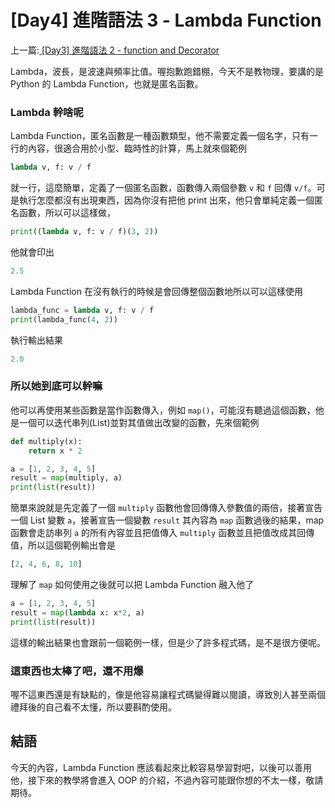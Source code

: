 # \[Day4\] 進階語法 3 - Lambda Function

上一篇:[ \[Day3\] 進階語法 2 - function and Decorator ](https://github.com/banahaker/python_advanced_tutorial/blob/main/articles/Day3.md)

Lambda，波長，是波速與頻率比值。喔抱歉跑錯棚，今天不是教物理，要講的是 Python 的 Lambda Function，也就是匿名函數。

### Lambda 幹啥呢

Lambda Function，匿名函數是一種函數類型，他不需要定義一個名字，只有一行的內容，很適合用於小型、臨時性的計算，馬上就來個範例

```python
lambda v, f: v / f
```

就一行，這麼簡單，定義了一個匿名函數，函數傳入兩個參數 `v` 和 `f` 回傳 `v/f`。可是執行怎麼都沒有出現東西，因為你沒有把他 print 出來，他只會單純定義一個匿名函數，所以可以這樣做，

```python
print((lambda v, f: v / f)(3, 2))
```

他就會印出

```py
2.5
```

Lambda Function 在沒有執行的時候是會回傳整個函數地所以可以這樣使用

```python
lambda_func = lambda v, f: v / f
print(lambda_func(4, 2))
```

執行輸出結果

```py
2.0
```

### 所以她到底可以幹嘛

他可以再使用某些函數是當作函數傳入，例如 `map()`，可能沒有聽過這個函數，他是一個可以迭代串列(List)並對其值做出改變的函數，先來個範例

```python
def multiply(x):
    return x * 2

a = [1, 2, 3, 4, 5]
result = map(multiply, a)
print(list(result))
```

簡單來說就是先定義了一個 `multiply` 函數他會回傳傳入參數值的兩倍，接著宣告一個 List 變數 `a`，接著宣告一個變數 `result` 其內容為 `map` 函數過後的結果，map 函數會走訪串列 `a` 的所有內容並且把值傳入 `multiply` 函數並且把值改成其回傳值，所以這個範例輸出會是

```python
[2, 4, 6, 8, 10]
```

理解了 `map` 如何使用之後就可以把 Lambda Function 融入他了

```python
a = [1, 2, 3, 4, 5]
result = map(lambda x: x*2, a)
print(list(result))
```

這樣的輸出結果也會跟前一個範例一樣，但是少了許多程式碼，是不是很方便呢。

### 這東西也太棒了吧，還不用爆

喔不這東西還是有缺點的，像是他容易讓程式碼變得難以閱讀，導致別人甚至兩個禮拜後的自己看不太懂，所以要斟酌使用。

## 結語

今天的內容，Lambda Function 應該看起來比較容易學習對吧，以後可以善用他，接下來的教學將會進入 OOP 的介紹，不過內容可能跟你想的不太一樣，敬請期待。
